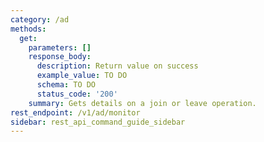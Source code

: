 ```yaml
---
category: /ad
methods:
  get:
    parameters: []
    response_body:
      description: Return value on success
      example_value: TO DO
      schema: TO DO
      status_code: '200'
    summary: Gets details on a join or leave operation.
rest_endpoint: /v1/ad/monitor
sidebar: rest_api_command_guide_sidebar
---
```

